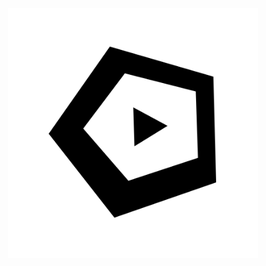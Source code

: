<p align="center">
<img src="./assets/sitenetmedia-logo.svg" alt="SiteNetMedia logo" width="400">
</p>
